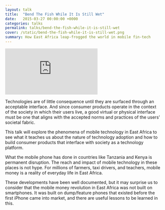 ```yaml
---
layout: talk
title:  "Bend The Fish While It Is Still Wet"
date:   2015-03-27 00:00:00 +0000
categories: talks
permalink: talks/bend-the-fish-while-it-is-still-wet
cover: /static/bend-the-fish-while-it-is-still-wet.png
summary: How East Africa leap-frogged the world in mobile fin-tech
---
```


<div class="video">
  <iframe src="https://player.vimeo.com/video/130296586" frameborder="0"
    webkitallowfullscreen
       mozallowfullscreen
          allowfullscreen
  ></iframe>
</div>

Technologies are of little consequence until they are surfaced through an
acceptable interface. And since consumer products operate in the context of the
society in which their users live, a good virtual or physical interface must be
one that aligns with the accepted norms and practices of the users' societal
fabric.

This talk will explore the phenomena of mobile technology in East Africa to see
what it teaches us about the nature of technology adoption and how to build
consumer products that interface with society as a technology platform.

What the mobile phone has done in countries like Tanzania and Kenya is permanent
disruption. The reach and impact of mobile technology in these places is not
hype. For millions of farmers, taxi drivers, and teachers, mobile money is a
reality of everyday life in East Africa.

These developments have been well documented, but it may surprise us to consider
that the mobile money revolution in East Africa was not built on smartphones. It
was built on dump/feature phones that existed before the first iPhone came into
market, and there are useful lessons to be learned in this.
